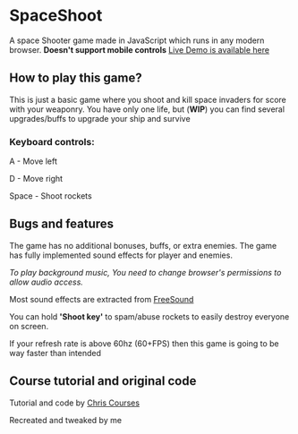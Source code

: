 # SpaceShoot
A space Shooter game made in JavaScript which runs in any modern browser. **Doesn't support mobile controls**
[Live Demo is available here](https://spaceshoot.pages.dev/)

## How to play this game?
This is just a basic game where you shoot and kill space invaders for score with your weaponry. You have only one life, but (**WIP**) you can find several upgrades/buffs to upgrade your ship and survive
### Keyboard controls:
A - Move left

D - Move right

Space - Shoot rockets

## Bugs and features
The game has no additional bonuses, buffs, or extra enemies. The game has fully implemented sound effects for player and enemies.

*To play background music, You need to change browser's permissions to allow audio access.*

Most sound effects are extracted from [FreeSound](https://freesound.org/)

You can hold **'Shoot key'** to spam/abuse rockets to easily destroy everyone on screen.

If your refresh rate is above 60hz (60+FPS) then this game is going to be way faster than intended

## Course tutorial and original code
Tutorial and code by [Chris Courses](https://www.youtube.com/watch?v=MCVU0w73uKI&t)

Recreated and tweaked by me
